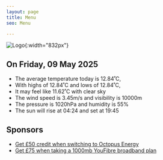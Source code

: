 ```yaml
---
layout: page
title: Menu
seo: Menu

---
```


![Logo](/images/logo.jpg){:width="832px"}

<!-- weather_marker starts -->
## On Friday, 09 May 2025

- The average temperature today is 12.84˚C,
- With highs of 12.84˚C and lows of 12.84˚C,
- It may feel like 11.62˚C with clear sky
- The wind speed is 3.45m/s and visibility is 10000m
- The pressure is 1020hPa and humidity is 55%
- The sun will rise at 04:24 and set at 19:45

<!-- weather_marker ends -->

## Sponsors

- [Get £50 credit when switching to Octopus Energy](https://bit.ly/3oD1nnS)
- [Get £75 when taking a 1000mb YouFibre broadband plan](https://aklam.io/91zWhU?)
